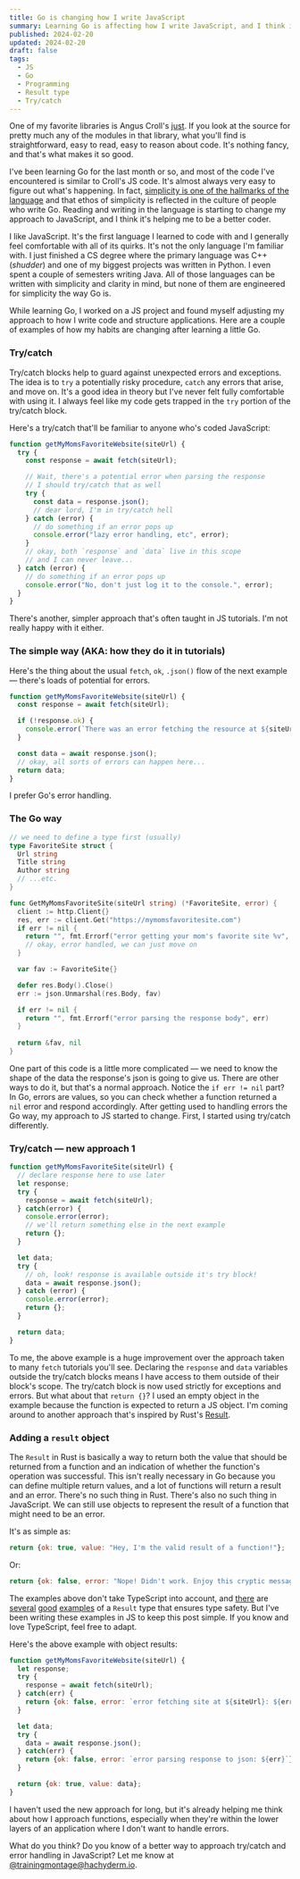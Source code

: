 ```yaml
---
title: Go is changing how I write JavaScript
summary: Learning Go is affecting how I write JavaScript, and I think it's a good thing.
published: 2024-02-20
updated: 2024-02-20
draft: false
tags:
  - JS
  - Go
  - Programming
  - Result type
  - Try/catch
---
```


One of my favorite libraries is Angus Croll's [just](https://anguscroll.com/just/). If you look at the source for pretty much any of the modules in that library, what you'll find is straightforward, easy to read, easy to reason about code. It's nothing fancy, and that's what makes it so good.

I've been learning Go for the last month or so, and most of the code I've encountered is similar to Croll's JS code. It's almost always very easy to figure out what's happening. In fact, [simplicity is one of the hallmarks of the language](https://www.programmingtalks.org/talk/dotgo-2015-rob-pike-simplicity-is-complicated) and that ethos of simplicity is reflected in the culture of people who write Go. Reading and writing in the language is starting to change my approach to JavaScript, and I think it's helping me to be a better coder.

I like JavaScript. It's the first language I learned to code with and I generally feel comfortable with all of its quirks. It's not the only language I'm familiar with. I just finished a CS degree where the primary language was C++ (_shudder_) and one of my biggest projects was written in Python. I even spent a couple of semesters writing Java. All of those languages can be written with simplicity and clarity in mind, but none of them are engineered for simplicity the way Go is.

While learning Go, I worked on a JS project and found myself adjusting my approach to how I write code and structure applications. Here are a couple of examples of how my habits are changing after learning a little Go.

### Try/catch

Try/catch blocks help to guard against unexpected errors and exceptions. The idea is to `try` a potentially risky procedure, `catch` any errors that arise, and move on. It's a good idea in theory but I've never felt fully comfortable with using it. I always feel like my code gets trapped in the `try` portion of the try/catch block.

Here's a try/catch that'll be familiar to anyone who's coded JavaScript:

```js
function getMyMomsFavoriteWebsite(siteUrl) {
  try {
    const response = await fetch(siteUrl);

    // Wait, there's a potential error when parsing the response
    // I should try/catch that as well
    try {
      const data = response.json();
      // dear lord, I'm in try/catch hell
    } catch (error) {
      // do something if an error pops up
      console.error("lazy error handling, etc", error);
    }
    // okay, both `response` and `data` live in this scope
    // and I can never leave...
  } catch (error) {
    // do something if an error pops up
    console.error("No, don't just log it to the console.", error);
  }
}
```

There's another, simpler approach that's often taught in JS tutorials. I'm not really happy with it either.

### The simple way (AKA: how they do it in tutorials)
Here's the thing about the usual `fetch`, `ok`, `.json()` flow of the next example — there's loads of potential for errors.

```js
function getMyMomsFavoriteWebsite(siteUrl) {
  const response = await fetch(siteUrl);

  if (!response.ok) {
    console.error(`There was an error fetching the resource at ${siteUrl}`);
  }

  const data = await response.json();
  // okay, all sorts of errors can happen here...
  return data;
}
```

I prefer Go's error handling.

### The Go way

```go
// we need to define a type first (usually)
type FavoriteSite struct {
  Url string
  Title string
  Author string
  // ...etc.
}

func GetMyMomsFavoriteSite(siteUrl string) (*FavoriteSite, error) {
  client := http.Client{}
  res, err := client.Get("https://mymomsfavoritesite.com")
  if err != nil {
    return "", fmt.Errorf("error getting your mom's favorite site %v", err)
    // okay, error handled, we can just move on
  }

  var fav := FavoriteSite{}

  defer res.Body().Close()
  err := json.Unmarshal(res.Body, fav)

  if err != nil {
    return "", fmt.Errorf("error parsing the response body", err)
  }
  
  return &fav, nil
}
```

One part of this code is a little more complicated — we need to know the shape of the data the response's json is going to give us. There are other ways to do it, but that's a normal approach. Notice the `if err != nil` part? In Go, errors are values, so you can check whether a function returned a `nil` error and respond accordingly. After getting used to handling errors the Go way, my approach to JS started to change. First, I started using try/catch differently.

### Try/catch — new approach 1
```js
function getMyMomsFavoriteSite(siteUrl) {
  // declare response here to use later
  let response;
  try {
    response = await fetch(siteUrl);
  } catch(error) {
    console.error(error);
    // we'll return something else in the next example
    return {};
  }

  let data;
  try {
    // oh, look! response is available outside it's try block!
    data = await response.json();
  } catch (error) {
    console.error(error);
    return {};
  }

  return data;
}
```

To me, the above example is a huge improvement over the approach taken to many `fetch` tutorials you'll see. Declaring the `response` and `data` variables outside the try/catch blocks means I have access to them outside of their block's scope. The try/catch block is now used strictly for exceptions and errors. But what about that `return {}`? I used an empty object in the example because the function is expected to return a JS object. I'm coming around to another approach that's inspired by Rust's [Result](https://doc.rust-lang.org/rust-by-example/std/result.html).

### Adding a `result` object

The `Result` in Rust is basically a way to return both the value that should be returned from a function and an indication of whether the function's operation was successful. This isn't really necessary in Go because you can define multiple return values, and a lot of functions will return a result and an error. There's no such thing in Rust. There's also no such thing in JavaScript. We can still use objects to represent the result of a function that might need to be an error.

It's as simple as:

```js
return {ok: true, value: "Hey, I'm the valid result of a function!"};
```

Or:

```js
return {ok: false, error: "Nope! Didn't work. Enjoy this cryptic message instead"};
```

The examples above don't take TypeScript into account, and [there](https://imhoff.blog/posts/using-results-in-typescript) are [several](https://typescript.wtf/blog/result-type) [good](https://lab.scub.net/understanding-result-pattern-in-typescript-e82934cea096) [examples](https://github.com/badrap/result) of a `Result` type that ensures type safety. But I've been writing these examples in JS to keep this post simple. If you know and love TypeScript, feel free to adapt.

Here's the above example with object results:

```js
function getMyMomsFavoriteWebsite(siteUrl) {
  let response;
  try {
    response = await fetch(siteUrl);
  } catch(err) {
    return {ok: false, error: `error fetching site at ${siteUrl}: ${err}`};
  }

  let data;
  try {
    data = await response.json();
  } catch(err) {
    return {ok: false, error: `error parsing response to json: ${err}`};
  }

  return {ok: true, value: data};
}
```

I haven't used the new approach for long, but it's already helping me think about how I approach functions, especially when they're within the lower layers of an application where I don't want to handle errors.

What do you think? Do you know of a better way to approach try/catch and error handling in JavaScript? Let me know at [@trainingmontage@hachyderm.io](https://hachyderm.io/@trainingmontage).
